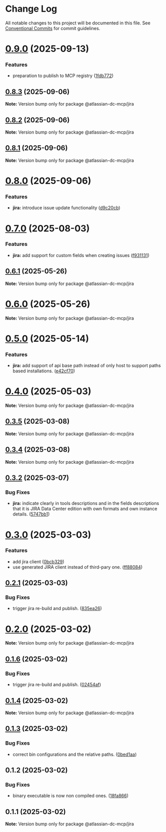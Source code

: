 # Change Log

All notable changes to this project will be documented in this file.
See [Conventional Commits](https://conventionalcommits.org) for commit guidelines.

# [0.9.0](https://github.com/b1ff/atlassian-dc-mcp/compare/v0.8.2...v0.9.0) (2025-09-13)


### Features

* preparation to publish to MCP registry ([1fdb772](https://github.com/b1ff/atlassian-dc-mcp/commit/1fdb772b419a5c472fafa2de4304e471471447c5))





## [0.8.3](https://github.com/b1ff/atlassian-dc-mcp/compare/v0.8.0...v0.8.3) (2025-09-06)

**Note:** Version bump only for package @atlassian-dc-mcp/jira





## [0.8.2](https://github.com/b1ff/atlassian-dc-mcp/compare/v0.8.0...v0.8.2) (2025-09-06)

**Note:** Version bump only for package @atlassian-dc-mcp/jira





## [0.8.1](https://github.com/b1ff/atlassian-dc-mcp/compare/v0.8.0...v0.8.1) (2025-09-06)

**Note:** Version bump only for package @atlassian-dc-mcp/jira





# [0.8.0](https://github.com/b1ff/atlassian-dc-mcp/compare/v0.7.0...v0.8.0) (2025-09-06)


### Features

* **jira:** introduce issue update functionality ([d9c20cb](https://github.com/b1ff/atlassian-dc-mcp/commit/d9c20cbcacc20a50131666a7276dedf46a5ee544))





# [0.7.0](https://github.com/b1ff/atlassian-dc-mcp/compare/v0.6.0...v0.7.0) (2025-08-03)


### Features

* **jira:** add support for custom fields when creating issues ([f931131](https://github.com/b1ff/atlassian-dc-mcp/commit/f9311314ee16ab7602c8ce016ff4f50a35bacdc3))





## [0.6.1](https://github.com/b1ff/atlassian-dc-mcp/compare/v0.6.0...v0.6.1) (2025-05-26)

**Note:** Version bump only for package @atlassian-dc-mcp/jira





# [0.6.0](https://github.com/b1ff/atlassian-dc-mcp/compare/v0.5.0...v0.6.0) (2025-05-26)

**Note:** Version bump only for package @atlassian-dc-mcp/jira





# [0.5.0](https://github.com/b1ff/atlassian-dc-mcp/compare/v0.3.4...v0.5.0) (2025-05-14)


### Features

* **jira:** add support of api base path instead of only host to support paths based installations. ([e42cf70](https://github.com/b1ff/atlassian-dc-mcp/commit/e42cf70f885e2dda3e2cac5c02f697fbbb19cb98))





# [0.4.0](https://github.com/b1ff/atlassian-dc-mcp/compare/v0.3.4...v0.4.0) (2025-05-03)

**Note:** Version bump only for package @atlassian-dc-mcp/jira





## [0.3.5](https://github.com/b1ff/atlassian-dc-mcp/compare/v0.3.4...v0.3.5) (2025-03-08)

**Note:** Version bump only for package @atlassian-dc-mcp/jira





## [0.3.4](https://github.com/b1ff/atlassian-dc-mcp/compare/v0.3.3...v0.3.4) (2025-03-08)

**Note:** Version bump only for package @atlassian-dc-mcp/jira





## [0.3.2](https://github.com/b1ff/atlassian-dc-mcp/compare/v0.3.1...v0.3.2) (2025-03-07)


### Bug Fixes

* **jira:** indicate clearly in tools descriptions and in the fields descriptions that it is JIRA Data Center edition with own formats and own instance details. ([5747bb1](https://github.com/b1ff/atlassian-dc-mcp/commit/5747bb14277937be41a0f84d8a785f665e99f26e))





# [0.3.0](https://github.com/b1ff/atlassian-dc-mcp/compare/v0.2.1...v0.3.0) (2025-03-03)


### Features

* add jira client ([0bcb329](https://github.com/b1ff/atlassian-dc-mcp/commit/0bcb32979a6c638dc759375de118a7d0eb3604fc))
* use generated JIRA client instead of third-pary one. ([ff88084](https://github.com/b1ff/atlassian-dc-mcp/commit/ff88084c8bf5751c9288426e0c9aa73badc690de))





## [0.2.1](https://github.com/b1ff/atlassian-dc-mcp/compare/v0.2.0...v0.2.1) (2025-03-03)


### Bug Fixes

* trigger jira re-build and publish. ([835ea26](https://github.com/b1ff/atlassian-dc-mcp/commit/835ea26d33a8bad8d3319881e0fbd21fd4654573))





# [0.2.0](https://github.com/b1ff/atlassian-dc-mcp/compare/v0.1.6...v0.2.0) (2025-03-02)

**Note:** Version bump only for package @atlassian-dc-mcp/jira





## [0.1.6](https://github.com/b1ff/atlassian-dc-mcp/compare/v0.1.5...v0.1.6) (2025-03-02)


### Bug Fixes

* trigger jira re-build and publish. ([02454af](https://github.com/b1ff/atlassian-dc-mcp/commit/02454affd0e286675dca30523d9f47d6ef2dcc29))





## [0.1.4](https://github.com/b1ff/atlassian-dc-mcp/compare/v0.1.3...v0.1.4) (2025-03-02)

**Note:** Version bump only for package @atlassian-dc-mcp/jira





## [0.1.3](https://github.com/b1ff/atlassian-dc-mcp/compare/v0.1.2...v0.1.3) (2025-03-02)


### Bug Fixes

* correct bin configurations and the relative paths. ([0bed1aa](https://github.com/b1ff/atlassian-dc-mcp/commit/0bed1aa86e94a1d0d589b43d1c50fad55025eb2c))





## 0.1.2 (2025-03-02)


### Bug Fixes

* binary executable is now non compiled ones. ([18fa866](https://github.com/b1ff/atlassian-dc-mcp/commit/18fa8661d71e3b1246f35869bec0acefe7ac2df5))





## 0.1.1 (2025-03-02)

**Note:** Version bump only for package @atlassian-dc-mcp/jira
